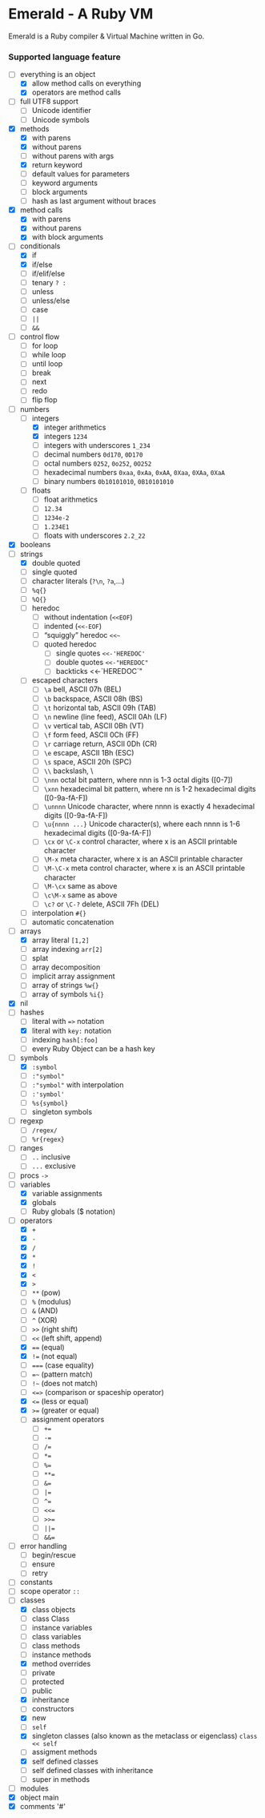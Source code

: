 # Emerald - A Ruby VM

Emerald is a Ruby compiler & Virtual Machine written in Go.

### Supported language feature
- [ ] everything is an object
    - [x] allow method calls on everything
    - [x] operators are method calls
- [ ] full UTF8 support
    - [ ] Unicode identifier
    - [ ] Unicode symbols
- [x] methods
    - [x] with parens
    - [x] without parens
    - [ ] without parens with args
    - [x] return keyword
    - [ ] default values for parameters
    - [ ] keyword arguments
    - [ ] block arguments
    - [ ] hash as last argument without braces
- [x] method calls
    - [x] with parens
    - [x] without parens
    - [x] with block arguments
- [ ] conditionals
    - [x] if
    - [x] if/else
    - [ ] if/elif/else
    - [ ] tenary `? : `
    - [ ] unless
    - [ ] unless/else
    - [ ] case
    - [ ] `||`
    - [ ] `&&`
- [ ] control flow
    - [ ] for loop
    - [ ] while loop
    - [ ] until loop
    - [ ] break
    - [ ] next
    - [ ] redo
    - [ ] flip flop
- [ ] numbers
    - [ ] integers
        - [x] integer arithmetics
        - [x] integers `1234`
        - [ ] integers with underscores `1_234`
        - [ ] decimal numbers `0d170`, `0D170`
        - [ ] octal numbers `0252`, `0o252`, `0O252`
        - [ ] hexadecimal numbers `0xaa`, `0xAa`, `0xAA`, `0Xaa`, `0XAa`, `0XaA`
        - [ ] binary numbers `0b10101010`, `0B10101010`
    - [ ] floats
        - [ ] float arithmetics
        - [ ] `12.34`
        - [ ] `1234e-2`
        - [ ] `1.234E1`
        - [ ] floats with underscores `2.2_22`
- [x] booleans
- [ ] strings
    - [x] double quoted
    - [ ] single quoted
    - [ ] character literals (`?\n`, `?a`,...)
    - [ ] `%q{}`
    - [ ] `%Q{}`
    - [ ] heredoc
        - [ ] without indentation (`<<EOF`)
        - [ ] indented (`<<-EOF`)
        - [ ] “squiggly” heredoc `<<~`
        - [ ] quoted heredoc
            - [ ] single quotes `<<-'HEREDOC'`
            - [ ] double quotes `<<-"HEREDOC"`
            - [ ] backticks <<-\`HEREDOC\`"
    - [ ] escaped characters
        - [ ] `\a` bell, ASCII 07h (BEL)
        - [ ] 	`\b` backspace, ASCII 08h (BS)
        - [ ] 	`\t` horizontal tab, ASCII 09h (TAB)
        - [ ] 	`\n` newline (line feed), ASCII 0Ah (LF)
        - [ ] 	`\v` vertical tab, ASCII 0Bh (VT)
        - [ ] 	`\f` form feed, ASCII 0Ch (FF)
        - [ ] 	`\r` carriage return, ASCII 0Dh (CR)
        - [ ] 	`\e` escape, ASCII 1Bh (ESC)
        - [ ] 	`\s` space, ASCII 20h (SPC)
        - [ ] 	`\\` backslash, \
        - [ ] 	`\nnn` octal bit pattern, where nnn is 1-3 octal digits ([0-7])
        - [ ] 	`\xnn` hexadecimal bit pattern, where nn is 1-2 hexadecimal digits ([0-9a-fA-F])
        - [ ] `\unnnn` Unicode character, where nnnn is exactly 4 hexadecimal digits ([0-9a-fA-F])
        - [ ] `\u{nnnn ...}` Unicode character(s), where each nnnn is 1-6 hexadecimal digits ([0-9a-fA-F])
        - [ ] `\cx` or `\C-x` control character, where x is an ASCII printable character
        - [ ] `\M-x` meta character, where x is an ASCII printable character
        - [ ] `\M-\C-x` meta control character, where x is an ASCII printable character
        - [ ] `\M-\cx` same as above
        - [ ] `\c\M-x` same as above
        - [ ] `\c?` or `\C-?` delete, ASCII 7Fh (DEL)
    - [ ] interpolation `#{}`
    - [ ] automatic concatenation
- [ ] arrays
    - [x] array literal `[1,2]`
    - [ ] array indexing `arr[2]`
    - [ ] splat
    - [ ] array decomposition
    - [ ] implicit array assignment
    - [ ] array of strings `%w{}`
    - [ ] array of symbols `%i{}`
- [x] nil
- [ ] hashes
    - [ ] literal with `=>` notation
    - [x] literal with `key:` notation
    - [ ] indexing `hash[:foo]`
    - [ ] every Ruby Object can be a hash key
- [ ] symbols
    - [x] `:symbol`
    - [ ] `:"symbol"`
    - [ ] `:"symbol"` with interpolation
    - [ ] `:'symbol'`
    - [ ] `%s{symbol}`
    - [ ] singleton symbols
- [ ] regexp
    - [ ] `/regex/`
    - [ ] `%r{regex}`
- [ ] ranges
    - [ ] `..` inclusive
    - [ ] `...` exclusive
- [ ] procs `->`
- [ ] variables
    - [x] variable assignments
    - [x] globals
    - [ ] Ruby globals ($ notation)
- [ ] operators
    - [x] `+`
    - [x] `-`
    - [x] `/`
    - [x] `*`
    - [x] `!`
    - [x] `<`
    - [x] `>`
    - [ ] `**` (pow)
    - [ ] `%` (modulus)
    - [ ] `&` (AND)
    - [ ] `^` (XOR)
    - [ ] `>>` (right shift)
    - [ ] `<<` (left shift, append)
    - [x] `==` (equal)
    - [x] `!=` (not equal)
    - [ ] `===` (case equality)
    - [ ] `=~` (pattern match)
    - [ ] `!~` (does not match)
    - [ ] `<=>` (comparison or spaceship operator)
    - [x] `<=` (less or equal)
    - [x] `>=` (greater or equal)
    - [ ] assignment operators
        - [ ] `+=`
        - [ ] `-=`
        - [ ] `/=`
        - [ ] `*=`
        - [ ] `%=`
        - [ ] `**=`
        - [ ] `&=`
        - [ ] `|=`
        - [ ] `^=`
        - [ ] `<<=`
        - [ ] `>>=`
        - [ ] `||=`
        - [ ] `&&=`
- [ ] error handling
    - [ ] begin/rescue
    - [ ] ensure
    - [ ] retry
- [ ] constants
- [ ] scope operator `::`
- [ ] classes
    - [x] class objects
    - [ ] class Class
    - [ ] instance variables
    - [ ] class variables
    - [ ] class methods
    - [ ] instance methods
    - [x] method overrides
    - [ ] private
    - [ ] protected
    - [ ] public
    - [x] inheritance
    - [ ] constructors
    - [x] new
    - [ ] `self`
    - [x] singleton classes (also known as the metaclass or eigenclass) `class << self`
    - [ ] assigment methods
    - [x] self defined classes
    - [ ] self defined classes with inheritance
    - [ ] super in methods
- [ ] modules
- [x] object main
- [x] comments '#'
